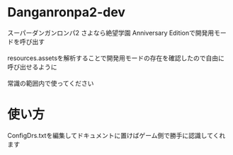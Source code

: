 # Danganronpa2-dev
スーパーダンガンロンパ2 さよなら絶望学園 Anniversary Editionで開発用モードを呼び出す<br><br>
resources.assetsを解析することで開発用モードの存在を確認したので自由に呼び出せるように<br><br>
常識の範囲内で使ってください<br>
# 使い方
ConfigDrs.txtを編集してドキュメントに置けばゲーム側で勝手に認識してくれます
